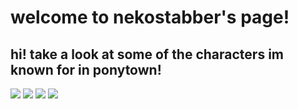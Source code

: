 # welcome to nekostabber's page!
## hi! take a look at some of the characters im known for in ponytown!

![](https://media.discordapp.net/attachments/671437852936241152/1001272397401436341/Untitled150_20220726003847.png)
![](https://media.discordapp.net/attachments/671437852936241152/1001272911434366976/Untitled150_20220726004017.png)
![](https://discord.com/channels/639574214017548289/671437852936241152/1001273887998357565)
![](https://media.discordapp.net/attachments/671437852936241152/1001273897460711545/Untitled150_20220726004446.png)
